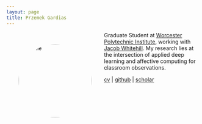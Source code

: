 ```yaml
---
layout: page
title: Przemek Gardias
---
```


<div markdown=0>
	<p>
		<img src="{{site.url}}/assets/profile.jpg" alt="Profile" style="height: 12rem; width: 12rem; border-radius: 50% 50% 50% 50%; float: left; margin: 2rem;">
		<p>
			Graduate Student at <a href="https://web.cs.wpi.edu/">Worcester Polytechnic Institute</a>, working with <a href="https://users.wpi.edu/~jrwhitehill/">Jacob Whitehill</a>. My research lies at the intersection of applied deep learning and affective computing for classroom observations.
		</p>
		<p>
			<a href="{{ site.baseurl }}/pdf/cv.pdf">cv</a> | <a href="https://github.com/pgardias">github</a> | <a href="https://scholar.google.com/citations?user=LpoiVbkAAAAJ">scholar</a>
		</p>	
	</p>
</div>
